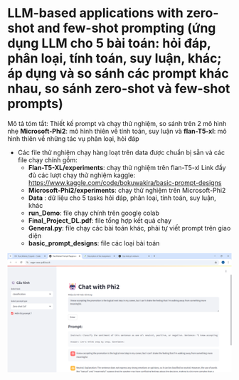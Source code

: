 # LLM-based applications with zero-shot and few-shot prompting (ứng dụng LLM cho 5 bài toán: hỏi đáp, phân loại, tính toán, suy luận, khác; áp dụng và so sánh các prompt khác nhau, so sánh zero-shot và few-shot prompts)
Mô tả tóm tắt: Thiết kế prompt và chạy thử nghiệm, so sánh trên 2 mô hình nhẹ
**Microsoft-Phi2**: mô hình thiên về tính toán, suy luận và **flan-T5-xl**: mô hình thiên về những tác vụ phân loại, hỏi đáp
- Các file thử nghiệm chạy hàng loạt trên data được chuẩn bị sẵn và các file chạy chính gồm:
  - **Flan-T5-XL/experiments**: chạy thử nghiệm trên flan-T5-xl
      Link đầy đủ các lượt chạy thử nghiệm kaggle: https://www.kaggle.com/code/bokuwakira/basic-prompt-designs
  - **Microsoft-Phi2/experiments**: chạy thử nghiệm trên Microsoft-Phi2
  - **Data** : dữ liệu cho 5 tasks hỏi đáp, phân loại, tính toán, suy luận, khác
  - **run_Demo**: file chạy chính trên google colab
  - **Final_Project_DL.pdf**: file tổng hợp kết quả chạy
  - **General.py**: file chạy các bài toán khác, phải tự viết prompt trên giao diện
  - **basic_prompt_designs**: file các loại bài toán
<p align="center">
  <img src="images/Screenshot 2025-06-06 204910.png" alt="Giao diện" width="600"/>
</p>

